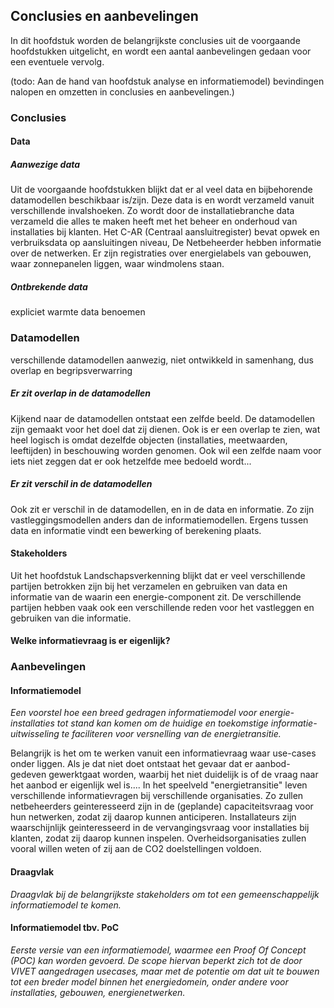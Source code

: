 ## Conclusies en aanbevelingen

In dit hoofdstuk worden de belangrijkste conclusies uit de voorgaande
hoofdstukken uitgelicht, en wordt een aantal aanbevelingen gedaan voor een
eventuele vervolg.

(todo: Aan de hand van hoofdstuk analyse en informatiemodel) bevindingen nalopen
en omzetten in conclusies en aanbevelingen.)

### Conclusies

#### Data

##### Aanwezige data
Uit de voorgaande hoofdstukken blijkt dat er al veel data en bijbehorende
datamodellen beschikbaar is/zijn. Deze data is en wordt verzameld vanuit
verschillende invalshoeken. Zo wordt door de installatiebranche data verzameld
die alles te maken heeft met het beheer en onderhoud van installaties bij
klanten. Het C-AR (Centraal aansluitregister) bevat opwek en verbruiksdata op
aansluitingen niveau, De Netbeheerder hebben informatie over de netwerken. Er
zijn registraties over energielabels van gebouwen, waar zonnepanelen liggen,
waar windmolens staan.

##### Ontbrekende data

expliciet warmte data benoemen

### Datamodellen

verschillende datamodellen aanwezig, niet ontwikkeld in samenhang, dus overlap en begripsverwarring
##### Er zit overlap in de datamodellen

Kijkend naar de datamodellen ontstaat een zelfde beeld. De datamodellen zijn
gemaakt voor het doel dat zij dienen. Ook is er een overlap te zien, wat heel
logisch is omdat dezelfde objecten (installaties, meetwaarden, leeftijden) in
beschouwing worden genomen. Ook wil een zelfde naam voor iets niet zeggen dat er
ook hetzelfde mee bedoeld wordt...

##### Er zit verschil in de datamodellen

Ook zit er verschil in de datamodellen, en in de data en informatie. Zo zijn
vastleggingsmodellen anders dan de informatiemodellen. Ergens tussen data en
informatie vindt een bewerking of berekening plaats.


#### Stakeholders

Uit het hoofdstuk Landschapsverkenning blijkt dat er veel verschillende partijen
betrokken zijn bij het verzamelen en gebruiken van data en informatie van de
waarin een energie-component zit. De verschillende partijen hebben vaak ook een
verschillende reden voor het vastleggen en gebruiken van die informatie.


#### Welke informatievraag is er eigenlijk?


### Aanbevelingen

#### Informatiemodel

*Een voorstel hoe een breed gedragen informatiemodel voor energie-installaties tot stand kan komen om de huidige en toekomstige informatie-uitwisseling te faciliteren voor versnelling van de energietransitie.*

Belangrijk is het om te werken vanuit een informatievraag waar use-cases onder liggen. Als je dat niet doet ontstaat het gevaar dat er aanbod-gedeven gewerktgaat worden, waarbij het niet duidelijk is of de vraag naar het aanbod er eigenlijk wel is.... In het speelveld "energietransitie" leven verschillende
informatievragen bij verschillende organisaties. Zo zullen netbeheerders geinteresseerd zijn in de (geplande) capaciteitsvraag voor hun netwerken, zodat zij daarop kunnen anticiperen. Installateurs zijn waarschijnlijk geinteresseerd in de vervangingsvraag voor installaties bij klanten, zodat zij daarop kunnen
inspelen. Overheidsorganisaties zullen vooral willen weten of zij aan de CO2 doelstellingen voldoen.







#### Draagvlak  
    
*Draagvlak bij de belangrijkste stakeholders om tot een gemeenschappelijk informatiemodel te komen.*

#### Informatiemodel tbv. PoC

*Eerste versie van een informatiemodel, waarmee een Proof Of Concept (POC) kan worden gevoerd. De scope hiervan beperkt zich tot de door VIVET aangedragen usecases, maar met de potentie om dat uit te bouwen tot een breder model binnen het energiedomein, onder andere voor installaties, gebouwen, energienetwerken.*



